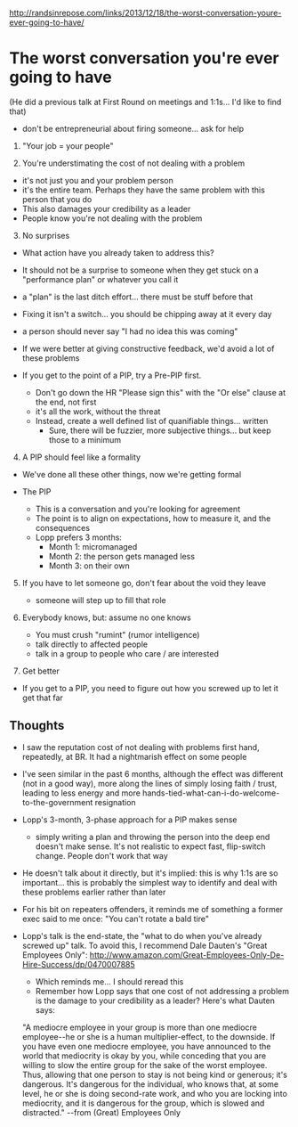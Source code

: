 http://randsinrepose.com/links/2013/12/18/the-worst-conversation-youre-ever-going-to-have/

# The worst conversation you're ever going to have

(He did a previous talk at First Round on meetings and 1:1s... I'd like to find that)


- don't be entrepreneurial about firing someone... ask for help

1. "Your job = your people"

2. You're understimating the cost of not dealing with a problem
  - it's not just you and your problem person
  - it's the entire team. Perhaps they have the same problem with this person that you do
  - This also damages your credibility as a leader
  - People know you're not dealing with the problem

3. No surprises

  - What action have you already taken to address this?
  - It should not be a surprise to someone when they get stuck on a "performance plan" or whatever you call it
  - a "plan" is the last ditch effort... there must be stuff before that
  - Fixing it isn't a switch... you should be chipping away at it every day
  - a person should never say "I had no idea this was coming"


- If we were better at giving constructive feedback, we'd avoid a lot of these problems

- If you get to the point of a PIP, try a Pre-PIP first.
  - Don't go down the HR "Please sign this" with the "Or else" clause at the end, not first
  - it's all the work, without the threat
  - Instead, create a well defined list of quanifiable things... written
    - Sure, there will be fuzzier, more subjective things... but keep those to a minimum

4. A PIP should feel like a formality
  - We've done all these other things, now we're getting formal

- The PIP

  - This is a conversation and you're looking for agreement
  - The point is to align on expectations, how to measure it, and the consequences
  - Lopp prefers 3 months:
     - Month 1: micromanaged
     - Month 2: the person gets managed less
     - Month 3: on their own


5. If you have to let someone go, don't fear about the void they leave

   - someone will step up to fill that role

6. Everybody knows, but: assume no one knows

   - You must crush "rumint" (rumor intelligence)
   - talk directly to affected people
   - talk in a group to people who care / are interested

7. Get better

  - If you get to a PIP, you need to figure out how you screwed up to let it get that far

## Thoughts

 - I saw the reputation cost of not dealing with problems first hand, repeatedly, at BR. It had a nightmarish effect on some people
 - I've seen similar in the past 6 months, although the effect was different (not in a good way), more along the lines of simply losing faith / trust, leading to less energy and more hands-tied-what-can-i-do-welcome-to-the-government resignation
 - Lopp's 3-month, 3-phase approach for a PIP makes sense
   - simply writing a plan and throwing the person into the deep end doesn't make sense. It's not realistic to expect fast, flip-switch change. People don't work that way
 - He doesn't talk about it directly, but it's implied: this is why 1:1s are so important... this is probably the simplest way to identify and deal with these problems earlier rather than later
 - For his bit on repeaters offenders, it reminds me of something a former exec said to me once: "You can't rotate a bald tire"
 - Lopp's talk is the end-state, the "what to do when you've already screwed up" talk. To avoid this, I recommend Dale Dauten's "Great Employees Only": http://www.amazon.com/Great-Employees-Only-De-Hire-Success/dp/0470007885
    - Which reminds me... I should reread this
    - Remember how Lopp says that one cost of not addressing a problem is the damage to your credibility as a leader? Here's what Dauten says:

    "A mediocre employee in your group is more than one mediocre employee--he or she is a human multiplier-effect, to the downside. If you have even one mediocre employee, you have announced to the world that mediocrity is okay by you, while conceding that you are willing to slow the entire group for the sake of the worst employee. Thus, allowing that one person to stay is not being kind or generous; it's dangerous. It's dangerous for the individual, who knows that, at some level, he or she is doing second-rate work, and who you are locking into mediocrity, and it is dangerous for the group, which is slowed and distracted."
    --from (Great) Employees Only
